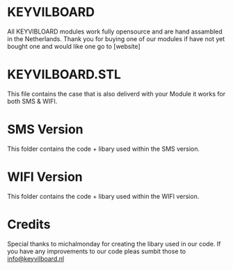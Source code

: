 # KEYVILBOARD
All KEYVIBLOARD modules work fully opensource and are hand assambled in the Netherlands. Thank you for buying one of our modules if have not yet bought one and would like one go to [website]

# KEYVILBOARD.STL
This file contains the case that is also deliverd with your Module it works for both SMS & WIFI. 

# SMS Version
This folder contains the code + libary used within the SMS version.

# WIFI Version
This folder contains the code + libary used within the WIFI version.

# Credits
Special thanks to michalmonday for creating the libary used in our code. If you have any improvements to our code pleas sumbit those to info@keyvilboard.nl
